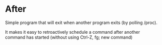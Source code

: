 After
=====

Simple program that will exit when another program exits (by polling /proc).

It makes it easy to retroactively schedule a command after another command has started (without using Ctrl-Z, fg; new command)



